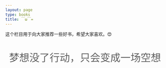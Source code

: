 ```yaml
---
layout: page
type: books
title: ￣ω￣=
---
```


这个栏目用于向大家推荐一些好书，希望大家喜欢。😍



<blockquote style="position: relative; margin: 40px 0; padding: 0;  border-left: none; text-align: center;"><font size="6">梦想没了行动，只会变成一场空想</font></blockquote>



